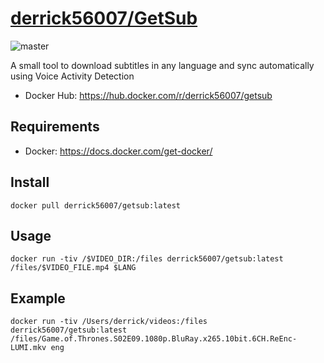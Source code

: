 # [derrick56007/GetSub](https://github.com/Derrick56007/getsub)

![master](https://github.com/Derrick56007/getsub/workflows/master/badge.svg)

A small tool to download subtitles in any language and sync automatically using Voice Activity Detection

- Docker Hub: https://hub.docker.com/r/derrick56007/getsub

## Requirements

- Docker: https://docs.docker.com/get-docker/

## Install

```
docker pull derrick56007/getsub:latest
```

## Usage 

```
docker run -tiv /$VIDEO_DIR:/files derrick56007/getsub:latest /files/$VIDEO_FILE.mp4 $LANG
```

## Example

```
docker run -tiv /Users/derrick/videos:/files derrick56007/getsub:latest /files/Game.of.Thrones.S02E09.1080p.BluRay.x265.10bit.6CH.ReEnc-LUMI.mkv eng
```
